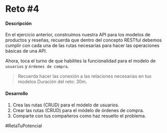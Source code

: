 # Reto #4
#### Descripción
En el ejercicio anterior, construimos nuestra API para los modelos de productos y reseñas, recuerda que dentro del concepto RESTful debemos cumplir con cada una de las rutas necesarias para hacer las operaciones básicas de una API.

Ahora, toca el turno de que habilites la funcionalidad para el modelo de `usuarios` y `órdenes de compra`.

> Recuerda hacer las conexión a las relaciones necesarias en tus modelos
Duración del reto: 30m.

#### Desarrollo
1. Crea las rutas (CRUD) para el módelo de usuarios.
2. Crear las rutas (CRUD) para el módelo de órdenes de compra.
3. Comparte con tus compañeros como haz resuelto el problema.

#RetaTuPotencial